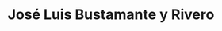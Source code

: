 ---
title: José Luis Bustamante y Rivero
url: /jose-luis-bustamante-y-rivero/
latitude: -16.419
longitude: -71.513
---